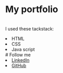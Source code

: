# My portfolio
 

 
<br>I used these tackstack:
<li>HTML
<li>CSS
<li>Java script
<br>
# Follow me
<li><a href=
"https://www.linkedin.com/in/mohit-kumar-605669202/">LinkedIn</a>
 
 
<li><a href=
"https://github.com/mohitk30">GitHub</a>
